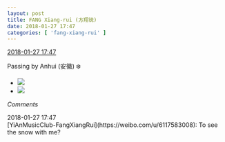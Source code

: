 ```yaml
---
layout: post
title: FANG Xiang-rui (方翔锐)
date: 2018-01-27 17:47
categories: [ 'fang-xiang-rui' ]
---
```


<div class="weibo-info">
  <a href="https://weibo.com/6117583008/G0mmsqnKQ">2018-01-27 17:47</a>
</div>

Passing by Anhui (安徽) ❄️

<!-- more -->

<ul class="weibo-pic-list-1">
  <li class="weibo-pic">
    <a href="https://wx1.sinaimg.cn/mw690/006G0KNGly1fnvb5rlg8qj32bc1jk7wi.jpg"><img src="https://wx1.sinaimg.cn/thumb150/006G0KNGly1fnvb5rlg8qj32bc1jk7wi.jpg"/></a>
  </li>
  <li class="weibo-pic">
    <a href="https://wx3.sinaimg.cn/mw690/006G0KNGly1fnvb5yz5ohj31jk2bckjm.jpg"><img src="https://wx3.sinaimg.cn/thumb150/006G0KNGly1fnvb5yz5ohj31jk2bckjm.jpg"/></a>
  </li>
</ul>

*Comments*

<div class="weibo-info">2018-01-27 17:47</div>
[YiAnMusicClub-FangXiangRui](https://weibo.com/u/6117583008): To see the snow with me?
